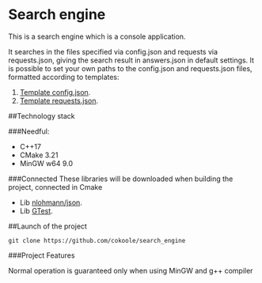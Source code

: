 # Search engine

This is a search engine which is a console application.

It searches in the files specified via config.json and requests via requests.json,
giving the search result in answers.json in default settings. It is possible to
set your own paths to the config.json and requests.json files, formatted according
to templates:
1) [Template config.json](https://github.com/cokoole/search_engine/blob/main/config.json).
2) [Template requests.json](https://github.com/cokoole/search_engine/blob/main/requests.json).

##Technology stack

###Needful:

* C++17
* CMake 3.21
* MinGW w64 9.0

###Connected
These libraries will be downloaded when building the project, connected in Cmake

* Lib [nlohmann/json](https://github.com/nlohmann/json).
* Lib [GTest](https://github.com/google/googletest).

##Launch of the project

```
git clone https://github.com/cokoole/search_engine
```

###Project Features

Normal operation is guaranteed only when using MinGW and g++ compiler